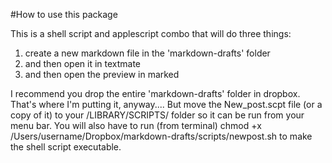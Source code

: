 #How to use this package

This is a shell script and applescript combo that will do three things:

1. create a new markdown file in the 'markdown-drafts' folder
2. and then open it in textmate
3. and then open the preview in marked

I recommend you drop the entire 'markdown-drafts' folder in dropbox. That's where I'm putting it, anyway.... But move the New_post.scpt file (or a copy of it) to your /LIBRARY/SCRIPTS/ folder so it can be run from your menu bar. You will also have to run (from terminal) chmod +x /Users/username/Dropbox/markdown-drafts/scripts/newpost.sh to make the shell script executable.

